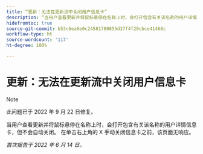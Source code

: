 ```yaml
---
title: “更新：无法在更新流中关闭用户信息卡”
description: “当用户查看更新并将鼠标悬停在名称上时，会打开包含有关该名称的用户详情信息卡，但不会自动关闭。 在单击右上角的 X 手动关闭信息卡之前，该页面无响应。”
hidefromtoc: true
source-git-commit: b53c6ea6e0c24581780855d37f4f20cbce41468c
workflow-type: ht
source-wordcount: '117'
ht-degree: 100%

---
```



# 更新：无法在更新流中关闭用户信息卡

>[!NOTE]
>
>此问题已于 2022 年 9 月 22 日修复。

当用户查看更新并将鼠标悬停在名称上时，会打开包含有关该名称的用户详情信息卡，但不会自动关闭。 在单击右上角的 X 手动关闭信息卡之前，该页面无响应。

_首次报告于 2022 年 6 月 14 日。_
